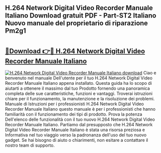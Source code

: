## H.264 Network Digital Video Recorder Manuale Italiano Download gratuit PDF - Part-ST2 Italiano Nuovo manuale del proprietario di riparazione Pm2g1

# <h2><a href="http://dfafwsr.blite.top/?on=H.264+Network+Digital+Video+Recorder+Manuale+Italiano">🔗Download 👉🔴 H.264 Network Digital Video Recorder Manuale Italiano</a></h2>

[![H.264 Network Digital Video Recorder Manuale Italiano download](https://i.imgur.com/lujVjoI.png)](http://dfafwsr.blite.top/?on=H.264+Network+Digital+Video+Recorder+Manuale+Italiano)
Ciao e benvenuto nel manuale Dell'utente per il tuo H.264 Network Digital Video Recorder Manuale Italiano appena installato. Questa guida ha lo scopo di aiutarti a ottenere il massimo dal tuo Prodotto fornendo una panoramica completa delle sue caratteristiche, funzioni e vantaggi. Troverai istruzioni chiare per il funzionamento, la manutenzione e la risoluzione dei problemi. Manuale di Istruzioni per i professionisti H.264 Network Digital Video Recorder Manuale Italiano questo manuale è per i professionisti che hanno familiarità con il funzionamento dei tipi di prodotto. Prova la potenza Dell'elenco delle funzionalità con il tuo nuovo H.264 Network Digital Video Recorder Manuale Italiano. Partiamo dal presupposto che H.264 Network Digital Video Recorder Manuale Italiano è stata una risorsa preziosa e Informativa nel tuo viaggio verso la padronanza dell'uso del tuo nuovo gadget. Se hai bisogno di aiuto o chiarimenti, non esitare a contattare il nostro team di supporto.
